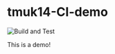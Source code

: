 # tmuk14-CI-demo

![Build and Test](https://github.com/mtaromi/tmuk14-CI-demo/actions/workflows/dotnet.yml/badge.svg)


This is a demo!
